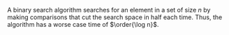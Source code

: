 A binary search algorithm searches for an element in a set of size $n$ by making comparisons that cut the search space in half each time. Thus, the algorithm has a worse case time of $\order{\log n}$.